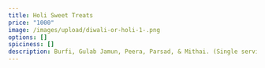 ```yaml
---
title: Holi Sweet Treats
price: "1000"
image: /images/upload/diwali-or-holi-1-.png
options: []
spiciness: []
description: Burfi, Gulab Jamun, Peera, Parsad, & Mithai. (Single serving)
---
```

